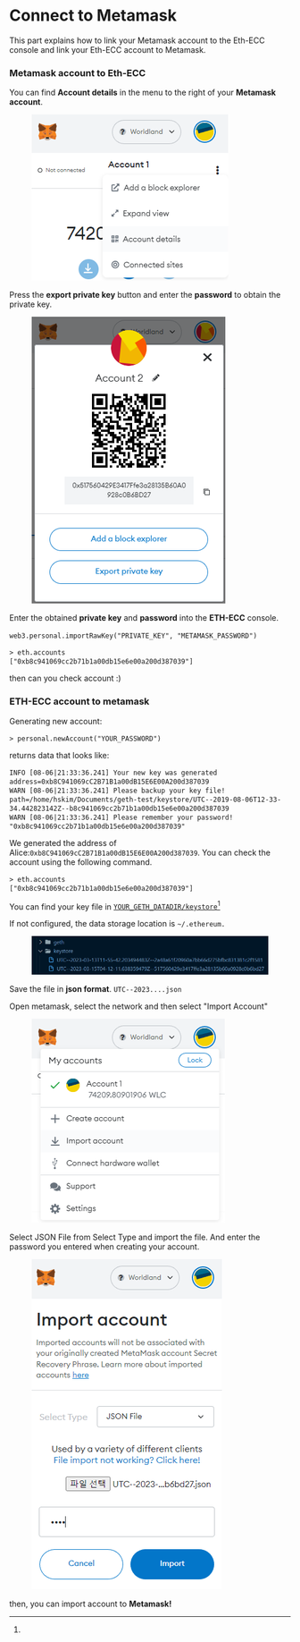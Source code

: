 # Connect to Metamask

This part explains how to link your Metamask account to the Eth-ECC console and link your Eth-ECC account to Metamask.

### Metamask account  to Eth-ECC

You can find **Account details** in the menu to the right of your **Metamask account**.

<figure><img src="../../../.gitbook/assets/account_details.png" alt=""><figcaption></figcaption></figure>

Press the **export private key** button and enter the **password** to obtain the private key.

<figure><img src="../../../.gitbook/assets/export_private_key.png" alt=""><figcaption></figcaption></figure>

Enter the obtained **private key** and **password** into the **ETH-ECC** console.

`web3.personal.importRawKey("PRIVATE_KEY", "METAMASK_PASSWORD")`

```
> eth.accounts
["0xb8c941069cc2b71b1a00db15e6e00a200d387039"]
```

then can you check account :)

### ETH-ECC account to metamask

Generating new account:

```
> personal.newAccount("YOUR_PASSWORD")
```

returns data that looks like:

```
INFO [08-06|21:33:36.241] Your new key was generated               address=0xb8C941069cC2B71B1a00dB15E6E00A200d387039
WARN [08-06|21:33:36.241] Please backup your key file!             path=/home/hskim/Documents/geth-test/keystore/UTC--2019-08-06T12-33-34.442823142Z--b8c941069cc2b71b1a00db15e6e00a200d387039
WARN [08-06|21:33:36.241] Please remember your password! 
"0xb8c941069cc2b71b1a00db15e6e00a200d387039"
```

We generated the address of Alice:`0xb8C941069cC2B71B1a00dB15E6E00A200d387039`. You can check the account using the following command.

```
> eth.accounts
["0xb8c941069cc2b71b1a00db15e6e00a200d387039"]
```



You can find your key file in [`YOUR_GETH_DATADIR/keystore`](#user-content-fn-1)[^1]

If not configured, the data storage location is `~/.ethereum.`

<figure><img src="https://raw.githubusercontent.com/cryptoecc/WorldlLand-Docs/master/.gitbook/assets/UTCFILE.png" alt=""><figcaption></figcaption></figure>

Save the file in **json format**. `UTC--2023....json`

Open metamask, select the network and then select "Import Account"

<figure><img src="https://raw.githubusercontent.com/cryptoecc/WorldlLand-Docs/master/.gitbook/assets/import%20account.png" alt=""><figcaption></figcaption></figure>

Select JSON File from Select Type and import the file. And enter the password you entered when creating your account.

<figure><img src="../../../.gitbook/assets/import_json.png" alt=""><figcaption></figcaption></figure>

then, you can import account to **Metamask!**





[^1]: 
